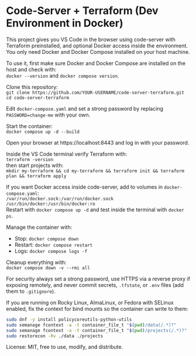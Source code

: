 # Code-Server + Terraform (Dev Environment in Docker)

This project gives you VS Code in the browser using code-server with Terraform preinstalled, and optional Docker access inside the environment. You only need Docker and Docker Compose installed on your host machine.  

To use it, first make sure Docker and Docker Compose are installed on the host and check with:  
`docker --version` and `docker compose version`.  

Clone this repository:  
`git clone https://github.com/YOUR-USERNAME/code-server-terraform.git`  
`cd code-server-terraform`  

Edit `docker-compose.yaml` and set a strong password by replacing `PASSWORD=change-me` with your own.  

Start the container:  
`docker compose up -d --build`  

Open your browser at https://localhost:8443 and log in with your password.  

Inside the VS Code terminal verify Terraform with:  
`terraform -version`  
then start projects with:  
`mkdir my-terraform && cd my-terraform && terraform init && terraform plan && terraform apply`  

If you want Docker access inside code-server, add to volumes in `docker-compose.yaml`:  
`/var/run/docker.sock:/var/run/docker.sock`  
`/usr/bin/docker:/usr/bin/docker:ro`  
Restart with `docker compose up -d` and test inside the terminal with `docker ps`.  

Manage the container with:  
- Stop: `docker compose down`  
- Restart: `docker compose restart`  
- Logs: `docker compose logs -f`  

Cleanup everything with:  
`docker compose down -v --rmi all`  

For security always set a strong password, use HTTPS via a reverse proxy if exposing remotely, and never commit secrets, `.tfstate`, or `.env` files (add them to `.gitignore`).


If you are running on Rocky Linux, AlmaLinux, or Fedora with SELinux enabled, fix the context for bind mounts so the container can write to them:

```bash
sudo dnf -y install policycoreutils-python-utils
sudo semanage fcontext -a -t container_file_t "$(pwd)/data(/.*)?"
sudo semanage fcontext -a -t container_file_t "$(pwd)/projects(/.*)?"
sudo restorecon -Rv ./data ./projects
```

License: MIT, free to use, modify, and distribute.

